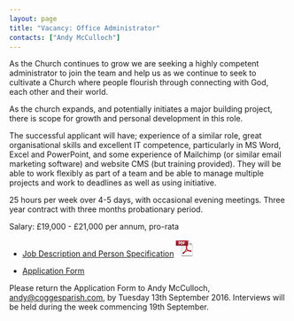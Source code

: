 ```yaml
---
layout: page
title: "Vacancy: Office Administrator"
contacts: ["Andy McCulloch"]
---
```


As the Church continues to grow we are seeking a highly competent administrator to join the team and help us as we continue to seek to cultivate a Church where people flourish through connecting with God, each other and their world.

As the church expands, and potentially initiates a major building project, there is scope for growth and personal development in this role.

The successful applicant will have; experience of a similar role, great organisational skills and excellent IT competence, particularly in MS Word, Excel and PowerPoint, and some experience of Mailchimp (or similar email marketing software) and website CMS (but training provided). They will be able to work flexibly as part of a team and be able to manage multiple projects and work to deadlines as well as using initiative.

25 hours per week over 4-5 days, with occasional evening meetings. Three year contract with three months probationary period.

Salary: £19,000 - £21,000 per annum, pro-rata

* [Job Description and Person Specification](./Cogges%20Office%20Administrator%20JD.pdf "Opens PDF document")  ![PDF](/images/pdficon_large.png)

* [Application Form](./Application%20Form.docx "Opens Word document")

Please return the Application Form to Andy McCulloch, 
<a href="mailto:andy@coggesparish.com?subject=Application: Office & Facilities Manager">andy@coggesparish.com</a>, 
by Tuesday 13th September 2016.  Interviews will be held during the week commencing 19th September.
